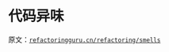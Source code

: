 # 代码异味

原文：[`refactoringguru.cn/refactoring/smells`](https://refactoringguru.cn/refactoring/smells)
